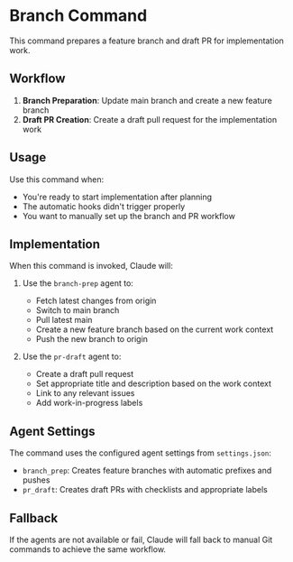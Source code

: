 # Branch Command

This command prepares a feature branch and draft PR for implementation work.

## Workflow

1. **Branch Preparation**: Update main branch and create a new feature branch
2. **Draft PR Creation**: Create a draft pull request for the implementation work

## Usage

Use this command when:
- You're ready to start implementation after planning
- The automatic hooks didn't trigger properly
- You want to manually set up the branch and PR workflow

## Implementation

When this command is invoked, Claude will:

1. Use the `branch-prep` agent to:
   - Fetch latest changes from origin
   - Switch to main branch
   - Pull latest main
   - Create a new feature branch based on the current work context
   - Push the new branch to origin

2. Use the `pr-draft` agent to:
   - Create a draft pull request
   - Set appropriate title and description based on the work context
   - Link to any relevant issues
   - Add work-in-progress labels

## Agent Settings

The command uses the configured agent settings from `settings.json`:

- `branch_prep`: Creates feature branches with automatic prefixes and pushes
- `pr_draft`: Creates draft PRs with checklists and appropriate labels

## Fallback

If the agents are not available or fail, Claude will fall back to manual Git commands to achieve the same workflow.